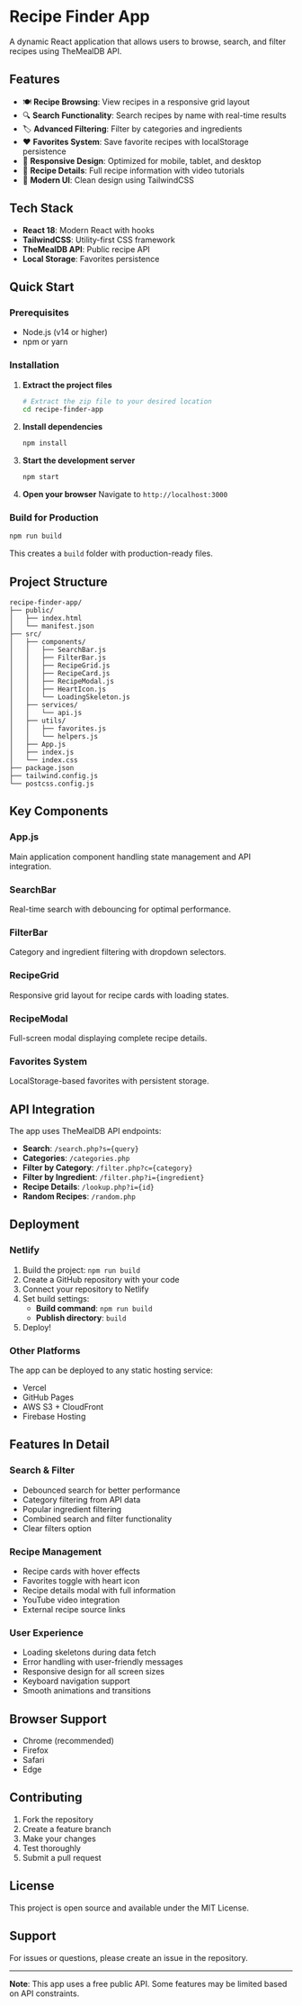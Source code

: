 # Recipe Finder App

A dynamic React application that allows users to browse, search, and filter recipes using TheMealDB API.

## Features

- 🍽️ **Recipe Browsing**: View recipes in a responsive grid layout
- 🔍 **Search Functionality**: Search recipes by name with real-time results
- 🏷️ **Advanced Filtering**: Filter by categories and ingredients
- ❤️ **Favorites System**: Save favorite recipes with localStorage persistence
- 📱 **Responsive Design**: Optimized for mobile, tablet, and desktop
- 🎥 **Recipe Details**: Full recipe information with video tutorials
- 🎨 **Modern UI**: Clean design using TailwindCSS

## Tech Stack

- **React 18**: Modern React with hooks
- **TailwindCSS**: Utility-first CSS framework
- **TheMealDB API**: Public recipe API
- **Local Storage**: Favorites persistence

## Quick Start

### Prerequisites

- Node.js (v14 or higher)
- npm or yarn

### Installation

1. **Extract the project files**
   ```bash
   # Extract the zip file to your desired location
   cd recipe-finder-app
   ```

2. **Install dependencies**
   ```bash
   npm install
   ```

3. **Start the development server**
   ```bash
   npm start
   ```

4. **Open your browser**
   Navigate to `http://localhost:3000`

### Build for Production

```bash
npm run build
```

This creates a `build` folder with production-ready files.

## Project Structure

```
recipe-finder-app/
├── public/
│   ├── index.html
│   └── manifest.json
├── src/
│   ├── components/
│   │   ├── SearchBar.js
│   │   ├── FilterBar.js
│   │   ├── RecipeGrid.js
│   │   ├── RecipeCard.js
│   │   ├── RecipeModal.js
│   │   ├── HeartIcon.js
│   │   └── LoadingSkeleton.js
│   ├── services/
│   │   └── api.js
│   ├── utils/
│   │   ├── favorites.js
│   │   └── helpers.js
│   ├── App.js
│   ├── index.js
│   └── index.css
├── package.json
├── tailwind.config.js
└── postcss.config.js
```

## Key Components

### App.js
Main application component handling state management and API integration.

### SearchBar
Real-time search with debouncing for optimal performance.

### FilterBar
Category and ingredient filtering with dropdown selectors.

### RecipeGrid
Responsive grid layout for recipe cards with loading states.

### RecipeModal
Full-screen modal displaying complete recipe details.

### Favorites System
LocalStorage-based favorites with persistent storage.

## API Integration

The app uses TheMealDB API endpoints:

- **Search**: `/search.php?s={query}`
- **Categories**: `/categories.php`
- **Filter by Category**: `/filter.php?c={category}`
- **Filter by Ingredient**: `/filter.php?i={ingredient}`
- **Recipe Details**: `/lookup.php?i={id}`
- **Random Recipes**: `/random.php`

## Deployment

### Netlify

1. Build the project: `npm run build`
2. Create a GitHub repository with your code
3. Connect your repository to Netlify
4. Set build settings:
   - **Build command**: `npm run build`
   - **Publish directory**: `build`
5. Deploy!

### Other Platforms

The app can be deployed to any static hosting service:
- Vercel
- GitHub Pages
- AWS S3 + CloudFront
- Firebase Hosting

## Features In Detail

### Search & Filter
- Debounced search for better performance
- Category filtering from API data
- Popular ingredient filtering
- Combined search and filter functionality
- Clear filters option

### Recipe Management
- Recipe cards with hover effects
- Favorites toggle with heart icon
- Recipe details modal with full information
- YouTube video integration
- External recipe source links

### User Experience
- Loading skeletons during data fetch
- Error handling with user-friendly messages
- Responsive design for all screen sizes
- Keyboard navigation support
- Smooth animations and transitions

## Browser Support

- Chrome (recommended)
- Firefox
- Safari
- Edge

## Contributing

1. Fork the repository
2. Create a feature branch
3. Make your changes
4. Test thoroughly
5. Submit a pull request

## License

This project is open source and available under the MIT License.

## Support

For issues or questions, please create an issue in the repository.

---

**Note**: This app uses a free public API. Some features may be limited based on API constraints.
